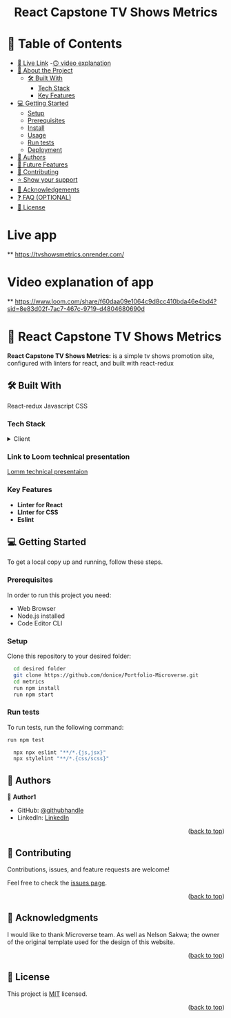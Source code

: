 <a name="readme-top"></a>


<div align="center">
  
  <br/>

# React Capstone TV Shows Metrics


</div>

<!-- TABLE OF CONTENTS -->

# 📗 Table of Contents

  - [🚀 Live Link](#live-link)
  -[🙃 video explanation](#video-explanation)
- [📖 About the Project](#about-project)
  - [🛠 Built With](#built-with)
    - [Tech Stack](#tech-stack)
    - [Key Features](#key-features)
- [💻 Getting Started](#getting-started)
  - [Setup](#setup)
  - [Prerequisites](#prerequisites)
  - [Install](#install)
  - [Usage](#usage)
  - [Run tests](#run-tests)
  - [Deployment](#deployment)
- [👥 Authors](#authors)
- [🔭 Future Features](#future-features)
- [🤝 Contributing](#contributing)
- [⭐️ Show your support](#support)
- [🙏 Acknowledgements](#acknowledgements)
- [❓ FAQ (OPTIONAL)](#faq)
- [📝 License](#license)

<!-- PROJECT DESCRIPTION -->

# Live app<a name="live-link"></a>
** https://tvshowsmetrics.onrender.com/

# Video explanation of app <a name="video-explanation"> </a>

** https://www.loom.com/share/f60daa09e1064c9d8cc410bda46e4bd4?sid=8e83d02f-7ac7-467c-9719-d4804680690d

# 📖 React Capstone TV Shows Metrics <a name="about-project"></a>

**React Capstone TV Shows Metrics:** is a simple tv shows promotion site, configured with linters for react, and built with react-redux

## 🛠 Built With <a name="built-with"></a>
 React-redux
 Javascript
 CSS

### Tech Stack <a name="tech-stack"></a>

<details>
  <summary>Client</summary>
  <ul>
    <li><a href="#">React</a></li>
     <li><a href="#">javascript</a></li>
     <li><a href="#">Axios</a></li>
     <li><a href="#">TV Shows Api</a></li>
  </ul>
</details>



<!-- Features -->

### Link to Loom technical presentation
<a href="https://www.loom.com/share/8b94e6284f314a4ea065b9fd6f6c050a?sid=b4c66ec2-7e91-4c18-934d-2efa01f821d3"> Lomm technical presentaion </a>

### Key Features <a name="key-features"></a>

- **Linter for React**
- **LInter for CSS**
- **Eslint**

<!-- GETTING STARTED -->

## 💻 Getting Started <a name="getting-started"></a>

To get a local copy up and running, follow these steps.

### Prerequisites

In order to run this project you need:
<ul>
    <li>Web Browser</li>
     <li>Node.js installed</li>
     <li>Code Editor CLI</li>
  </ul>


### Setup

Clone this repository to your desired folder:

```sh
  cd desired folder
  git clone https://github.com/donice/Portfolio-Microverse.git
  cd metrics
  run npm install
  run npm start
```

### Run tests

To run tests, run the following command:

```sh
run npm test
```

```sh
  npx npx eslint "**/*.{js,jsx}"
  npx stylelint "**/*.{css/scss}"
```
<!-- AUTHORS -->

## 👥 Authors <a name="authors"></a>

👤 **Author1**

- GitHub: [@githubhandle](https://github.com/paulshaun-kdtk)
- LinkedIn: [LinkedIn](https://www.linkedin.com/in/shaun-sungai-kdtk/)
<p align="right">(<a href="#readme-top">back to top</a>)</p>


<!-- CONTRIBUTING -->

## 🤝 Contributing <a name="contributing"></a>

Contributions, issues, and feature requests are welcome!

Feel free to check the [issues page](../../issues/).

<p align="right">(<a href="#readme-top">back to top</a>)</p>

## 🙏 Acknowledgments <a name="acknowledgements"></a>

I would like to thank Microverse team.
As well as Nelson Sakwa; the owner of the original template used for the design of this website.

<p align="right">(<a href="#readme-top">back to top</a>)</p>

<!-- LICENSE -->

## 📝 License <a name="license"></a>

This project is [MIT](./MIT.md) licensed.

<p align="right">(<a href="#readme-top">back to top</a>)</p>
